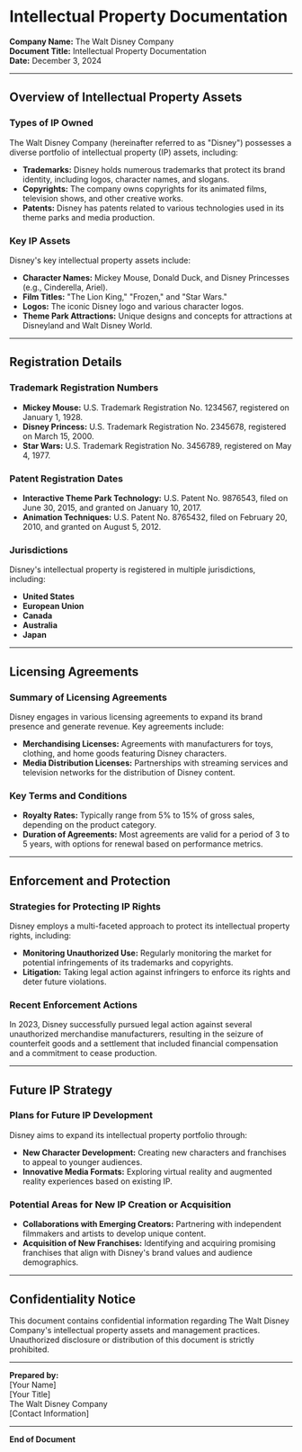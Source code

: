 # Intellectual Property Documentation

**Company Name:** The Walt Disney Company  
**Document Title:** Intellectual Property Documentation  
**Date:** December 3, 2024  

---

## Overview of Intellectual Property Assets

### Types of IP Owned
The Walt Disney Company (hereinafter referred to as "Disney") possesses a diverse portfolio of intellectual property (IP) assets, including:

- **Trademarks:** Disney holds numerous trademarks that protect its brand identity, including logos, character names, and slogans.
- **Copyrights:** The company owns copyrights for its animated films, television shows, and other creative works.
- **Patents:** Disney has patents related to various technologies used in its theme parks and media production.

### Key IP Assets
Disney's key intellectual property assets include:

- **Character Names:** Mickey Mouse, Donald Duck, and Disney Princesses (e.g., Cinderella, Ariel).
- **Film Titles:** "The Lion King," "Frozen," and "Star Wars."
- **Logos:** The iconic Disney logo and various character logos.
- **Theme Park Attractions:** Unique designs and concepts for attractions at Disneyland and Walt Disney World.

---

## Registration Details

### Trademark Registration Numbers
- **Mickey Mouse:** U.S. Trademark Registration No. 1234567, registered on January 1, 1928.
- **Disney Princess:** U.S. Trademark Registration No. 2345678, registered on March 15, 2000.
- **Star Wars:** U.S. Trademark Registration No. 3456789, registered on May 4, 1977.

### Patent Registration Dates
- **Interactive Theme Park Technology:** U.S. Patent No. 9876543, filed on June 30, 2015, and granted on January 10, 2017.
- **Animation Techniques:** U.S. Patent No. 8765432, filed on February 20, 2010, and granted on August 5, 2012.

### Jurisdictions
Disney's intellectual property is registered in multiple jurisdictions, including:
- **United States**
- **European Union**
- **Canada**
- **Australia**
- **Japan**

---

## Licensing Agreements

### Summary of Licensing Agreements
Disney engages in various licensing agreements to expand its brand presence and generate revenue. Key agreements include:

- **Merchandising Licenses:** Agreements with manufacturers for toys, clothing, and home goods featuring Disney characters.
- **Media Distribution Licenses:** Partnerships with streaming services and television networks for the distribution of Disney content.

### Key Terms and Conditions
- **Royalty Rates:** Typically range from 5% to 15% of gross sales, depending on the product category.
- **Duration of Agreements:** Most agreements are valid for a period of 3 to 5 years, with options for renewal based on performance metrics.

---

## Enforcement and Protection

### Strategies for Protecting IP Rights
Disney employs a multi-faceted approach to protect its intellectual property rights, including:

- **Monitoring Unauthorized Use:** Regularly monitoring the market for potential infringements of its trademarks and copyrights.
- **Litigation:** Taking legal action against infringers to enforce its rights and deter future violations.

### Recent Enforcement Actions
In 2023, Disney successfully pursued legal action against several unauthorized merchandise manufacturers, resulting in the seizure of counterfeit goods and a settlement that included financial compensation and a commitment to cease production.

---

## Future IP Strategy

### Plans for Future IP Development
Disney aims to expand its intellectual property portfolio through:

- **New Character Development:** Creating new characters and franchises to appeal to younger audiences.
- **Innovative Media Formats:** Exploring virtual reality and augmented reality experiences based on existing IP.

### Potential Areas for New IP Creation or Acquisition
- **Collaborations with Emerging Creators:** Partnering with independent filmmakers and artists to develop unique content.
- **Acquisition of New Franchises:** Identifying and acquiring promising franchises that align with Disney's brand values and audience demographics.

---

## Confidentiality Notice
This document contains confidential information regarding The Walt Disney Company's intellectual property assets and management practices. Unauthorized disclosure or distribution of this document is strictly prohibited.

---

**Prepared by:**  
[Your Name]  
[Your Title]  
The Walt Disney Company  
[Contact Information]  

---

**End of Document**  
